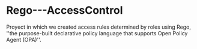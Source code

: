 # Rego---AccessControl
Proyect in which we created access rules determined by roles using Rego, ''the purpose-built declarative policy language that supports Open Policy Agent (OPA)''.

